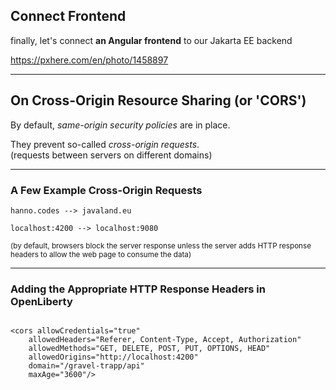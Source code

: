 <!-- .slide: data-background="img/background/binary-code.jpg" data-background-color="black" data-background-opacity="0.2" -->

## Connect Frontend

finally, let's connect **an Angular frontend**
to our Jakarta EE backend

<https://pxhere.com/en/photo/1458897> <!-- .element: class="attribution" -->

---

## On Cross-Origin Resource Sharing  <span class="fragment">(or 'CORS')</span>

<p class="fragment">
By default, <em>same-origin security policies</em> are in place. 
</p>

<p class="fragment">
They prevent so-called <em>cross-origin requests</em>. <br/>
(requests between servers on different domains)
<p>

---

### A Few Example Cross-Origin Requests

`hanno.codes --> javaland.eu` <!-- .element: class="fragment" -->

`localhost:4200 --> localhost:9080` <!-- .element: class="fragment" -->

<small class="fragment">(by default, browsers block the server response unless the server adds HTTP response headers to allow the web page to consume the data)</small>

---

### Adding the Appropriate HTTP Response Headers in OpenLiberty
<pre class="fragment"><code class="xml" data-trim data-line-numbers="1-7|4">
&lt;cors allowCredentials=&quot;true&quot;
    allowedHeaders=&quot;Referer, Content-Type, Accept, Authorization&quot; 
    allowedMethods=&quot;GET, DELETE, POST, PUT, OPTIONS, HEAD&quot; 
    allowedOrigins=&quot;http://localhost:4200&quot; 
    domain=&quot;/gravel-trapp/api&quot; 
    maxAge=&quot;3600&quot;/&gt;
</code></pre>
